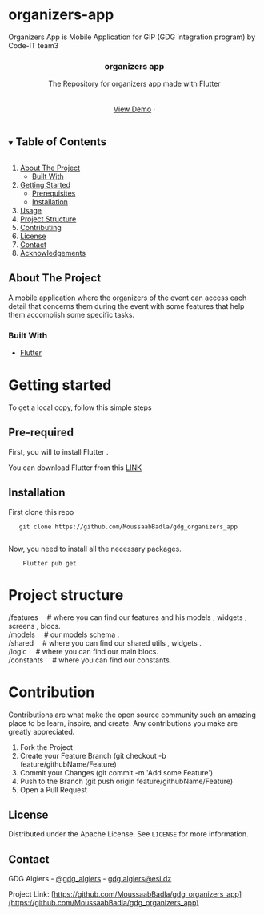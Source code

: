 # organizers-app
Organizers App is Mobile Application  for GIP (GDG integration program) by Code-IT team3


  <h3 align="center">organizers app</h3>

  <p align="center">
The Repository for  organizers app   made with Flutter 
    <br />
    <br />
    <br />
    <a href="https://github.com/MoussaabBadla/gdg_organizers_app">View Demo</a>
    ·
  </p>
</p>



<!-- TABLE OF CONTENTS -->
<details open="open">
  <summary><h2 style="display: inline-block">Table of Contents</h2></summary>
  <ol>
    <li>
      <a href="#about-the-project">About The Project</a>
      <ul>
        <li><a href="#built-with">Built With</a></li>
      </ul>
    </li>
    <li>
      <a href="#getting-started">Getting Started</a>
      <ul>
        <li><a href="#prerequisites">Prerequisites</a></li>
        <li><a href="#installation">Installation</a></li>
      </ul>
    </li>
    <li><a href="#usage">Usage</a></li>
    <li><a href="#project-structure">Project Structure</a></li>
    <li><a href="#contributing">Contributing</a></li>
    <li><a href="#license">License</a></li>
    <li><a href="#contact">Contact</a></li>
    <li><a href="#acknowledgements">Acknowledgements</a></li>
  </ol>
</details>



<!-- ABOUT THE PROJECT -->
## About The Project

A mobile application where the organizers of the event can access each detail that concerns them during the event with some features that help them accomplish some specific tasks.
<br />




### Built With

* [Flutter](https://flutter.dev/)




# Getting started
To get a local copy, follow this simple steps
## Pre-required
First, you will to install Flutter .

You can download Flutter  from this [LINK](https://flutter.dev/)

## Installation
First clone this repo 
```
   git clone https://github.com/MoussaabBadla/gdg_organizers_app
 
```
Now, you need to install all the necessary packages.
```
    Flutter pub get
```

# Project structure
<p>
/features &emsp;# where you can find our features and his models , widgets , screens , blocs.
<br>
/models &emsp;# our models schema .
<br>
/shared &emsp;# where you can find our shared utils , widgets .
<br>
/logic &emsp;# where you can find our main blocs.
<br>
/constants &emsp;# where you can find our constants.
<br>
</p>
   


# Contribution

Contributions are what make the open source community such an amazing place to be learn, inspire, and create. Any contributions you make are greatly appreciated.
1. Fork the Project
2. Create your Feature Branch (git checkout -b feature/githubName/Feature)
3. Commit your Changes (git commit -m 'Add some Feature')
4. Push to the Branch (git push origin feature/githubName/Feature)
5. Open a Pull Request


<!-- LICENSE -->
## License

Distributed under the Apache License. See `LICENSE` for more information.



<!-- CONTACT -->
## Contact

GDG Algiers - [@gdg_algiers](https://twitter.com/gdg_algiers) - gdg.algiers@esi.dz

Project Link: [https://github.com/MoussaabBadla/gdg_organizers_app](https://github.com/MoussaabBadla/gdg_organizers_app)



